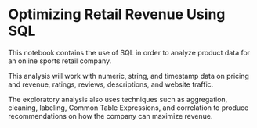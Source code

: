 # Optimizing Retail Revenue Using SQL 
This notebook contains the use of SQL in order to analyze product data for an online sports retail company.

This analysis will work with numeric, string, and timestamp data on pricing and revenue, ratings, reviews, descriptions, and website traffic. 

The exploratory analysis also uses techniques such as aggregation, cleaning, labeling, Common Table Expressions, and correlation to produce recommendations on how the company can maximize revenue.
